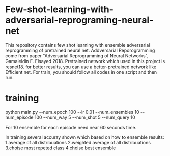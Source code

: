 # Few-shot-learning-with-adversarial-reprograming-neural-net
This repository contains few shot learning with ensemble adversarial reprogramming of pretrained neural net.
Addversarial Reporogramming come from paper "Adversarial Reprogramming of Neural Networks", Gamaleldin F. Elsayed 2018.
Pretrained network which used in this project is resnet18. for better results, you can use a better-pretrained network like Efficient net.
For train, you should follow all codes in one script and then run.


# training

 python main.py --num_epoch 100 --lr 0.01 --num_ensembles 10 --num_episode 100 --num_way 5 --num_shot 5 --num_query 10
 
 For 10 ensemble for each episode need near 60 seconds time.
 
 In training several accuray shown which based on how to ensemble results:
 1.average of all distribuations 
 2.weighted average of all distribuations 
 3.choise most repeted class 
 4.choise best ensemble
